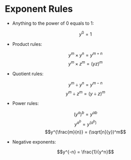 # Exponent Rules

- Anything to the power of $0$ equals to $1$:

$$y^0 = 1$$

- Product rules:

$$y^m \times y^n = y^{m + n}$$
$$y^m \times z^m = (yz)^m$$

- Quotient rules:

$$y^m \div y^n = y^{m - n}$$
$$y^m \div z^m = (y \div z)^m$$

- Power rules:

$$(y^a)^b = y^{ab}$$
$$y^{a^b} = y^{(a^b)}$$
$$y^{\frac{m}{n}} = (\sqrt[n]{y})^m$$

- Negative exponents:

$$y^{-n} = \frac{1}{y^n}$$

